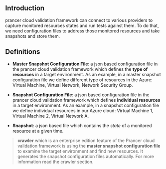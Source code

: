 ## Introduction
prancer cloud validation framework can connect to various providers to capture monitored resources states and run tests against them. To do that, we need configuration files to address those monitored resources and take snapshots and store them. 

## Definitions
- **Master Snapshot Configuration File**: a json based configuration file in the prancer cloud validation framework which defines the **type of resources** in a target environment. As an example, in a master snapshot configuration file we define different type of resources in the Azure: Virtual Machine, Virtual Network, Network Security Group.

- **Snapshot Configuration File**: a json based configuration file in the prancer cloud validation framework which defines **individual resources** in a target environment. As an example, in a snapshot configuration file we define individual resources in our Azure cloud: Virtual Machine 1, Virtual Machine 2, Virtual Network A.

- **Snapshot**: a json based file which contains the *state* of a monitored resource at a given time.

> **crawler** which is an enterprise edition feature of the Prancer cloud validation framework is using the **master snapshot configuration file** to examine the target environment and find new resources. It generates the snapshot configuration files automatically. For more information read the crawler section.